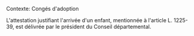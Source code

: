 Contexte: Congés d'adoption

L'attestation justifiant l'arrivée d'un enfant, mentionnée à l'article L. 1225-39, est délivrée par le président du Conseil départemental.